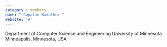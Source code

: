 ```yaml
---
category : members
name: " Gopalan Nadathur " 
website: '#'
---
```

Department of Computer Science and Engineering
University of Minnesota
Minneapolis, Minnesota, USA

